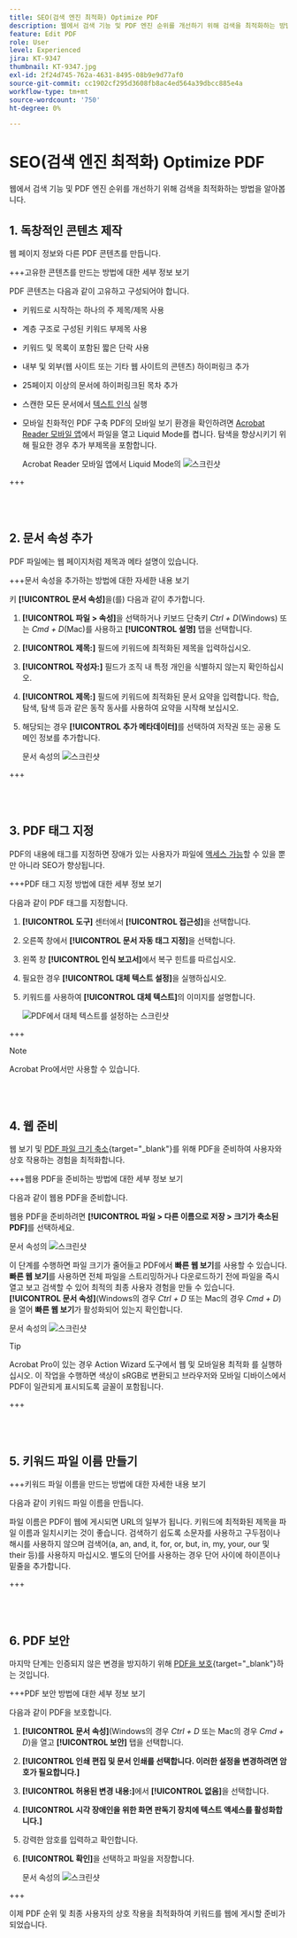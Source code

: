 ```yaml
---
title: SEO(검색 엔진 최적화) Optimize PDF
description: 웹에서 검색 기능 및 PDF 엔진 순위를 개선하기 위해 검색을 최적화하는 방법을 알아봅니다.
feature: Edit PDF
role: User
level: Experienced
jira: KT-9347
thumbnail: KT-9347.jpg
exl-id: 2f24d745-762a-4631-8495-08b9e9d77af0
source-git-commit: cc1902cf295d3608fb8ac4ed564a39dbcc885e4a
workflow-type: tm+mt
source-wordcount: '750'
ht-degree: 0%

---
```


# SEO(검색 엔진 최적화) Optimize PDF

웹에서 검색 기능 및 PDF 엔진 순위를 개선하기 위해 검색을 최적화하는 방법을 알아봅니다.

## 1. 독창적인 콘텐츠 제작

웹 페이지 정보와 다른 PDF 콘텐츠를 만듭니다.

+++고유한 콘텐츠를 만드는 방법에 대한 세부 정보 보기

PDF 콘텐츠는 다음과 같이 고유하고 구성되어야 합니다.

* 키워드로 시작하는 하나의 주 제목/제목 사용
* 계층 구조로 구성된 키워드 부제목 사용
* 키워드 및 목록이 포함된 짧은 단락 사용
* 내부 및 외부(웹 사이트 또는 기타 웹 사이트의 콘텐츠) 하이퍼링크 추가
* 25페이지 이상의 문서에 하이퍼링크된 목차 추가
* 스캔한 모든 문서에서 [텍스트 인식](https://experienceleague.adobe.com/docs/document-cloud-learn/acrobat-learning/getting-started/scan-and-ocr.html?lang=ko) 실행
* 모바일 친화적인 PDF 구축
PDF의 모바일 보기 환경을 확인하려면 [Acrobat Reader 모바일 앱](https://www.adobe.com/acrobat/mobile/acrobat-reader.html)에서 파일을 열고 Liquid Mode를 켭니다. 탐색을 향상시키기 위해 필요한 경우 추가 부제목을 포함합니다.

  Acrobat Reader 모바일 앱에서 Liquid Mode의 ![스크린샷](../assets/optimizeseo1.png)

+++

<br> 

## 2. 문서 속성 추가

PDF 파일에는 웹 페이지처럼 제목과 메타 설명이 있습니다.

+++문서 속성을 추가하는 방법에 대한 자세한 내용 보기

키 **[!UICONTROL 문서 속성]**&#x200B;을(를) 다음과 같이 추가합니다.

1. **[!UICONTROL 파일 > 속성]**&#x200B;을 선택하거나 키보드 단축키 *Ctrl + D*(Windows) 또는 *Cmd + D*(Mac)를 사용하고 **[!UICONTROL 설명]** 탭을 선택합니다.
1. **[!UICONTROL 제목:]** 필드에 키워드에 최적화된 제목을 입력하십시오.
1. **[!UICONTROL 작성자:]** 필드가 조직 내 특정 개인을 식별하지 않는지 확인하십시오.
1. **[!UICONTROL 제목:]** 필드에 키워드에 최적화된 문서 요약을 입력합니다.
학습, 탐색, 탐색 등과 같은 동작 동사를 사용하여 요약을 시작해 보십시오.
1. 해당되는 경우 **[!UICONTROL 추가 메타데이터]**&#x200B;를 선택하여 저작권 또는 공용 도메인 정보를 추가합니다.

   문서 속성의 ![스크린샷](../assets/optimizeseo2.png)

+++

<br> 

## 3. PDF 태그 지정

PDF의 내용에 태그를 지정하면 장애가 있는 사용자가 파일에 [액세스 가능](https://experienceleague.adobe.com/docs/document-cloud-learn/acrobat-learning/advanced-tasks/accessibility.html?lang=ko)할 수 있을 뿐만 아니라 SEO가 향상됩니다.

+++PDF 태그 지정 방법에 대한 세부 정보 보기

다음과 같이 PDF 태그를 지정합니다.

1. **[!UICONTROL 도구]** 센터에서 **[!UICONTROL 접근성]**&#x200B;을 선택합니다.
1. 오른쪽 창에서 **[!UICONTROL 문서 자동 태그 지정]**&#x200B;을 선택합니다.
1. 왼쪽 창 **[!UICONTROL 인식 보고서]**&#x200B;에서 복구 힌트를 따르십시오.
1. 필요한 경우 **[!UICONTROL 대체 텍스트 설정]**&#x200B;을 실행하십시오.
1. 키워드를 사용하여 **[!UICONTROL 대체 텍스트]**&#x200B;의 이미지를 설명합니다.

   ![PDF에서 대체 텍스트를 설정하는 스크린샷](../assets/optimizeseo3.png)

+++

>[!NOTE]
>
>Acrobat Pro에서만 사용할 수 있습니다.

<br> 

## 4. 웹 준비

웹 보기 및 [PDF 파일 크기 축소](https://www.adobe.com/kr/acrobat/online/compress-pdf.html){target="_blank"}를 위해 PDF을 준비하여 사용자와 상호 작용하는 경험을 최적화합니다.

+++웹용 PDF을 준비하는 방법에 대한 세부 정보 보기

다음과 같이 웹용 PDF을 준비합니다.

웹용 PDF을 준비하려면 **[!UICONTROL 파일 > 다른 이름으로 저장 > 크기가 축소된 PDF]**&#x200B;를 선택하세요.

문서 속성의 ![스크린샷](../assets/optimizeseo4.png)

이 단계를 수행하면 파일 크기가 줄어들고 PDF에서 **빠른 웹 보기**&#x200B;를 사용할 수 있습니다. **빠른 웹 보기**&#x200B;를 사용하면 전체 파일을 스트리밍하거나 다운로드하기 전에 파일을 즉시 열고 보고 검색할 수 있어 최적의 최종 사용자 경험을 만들 수 있습니다. **[!UICONTROL 문서 속성]**(Windows의 경우 *Ctrl + D* 또는 Mac의 경우 *Cmd + D*)을 열어 **빠른 웹 보기**&#x200B;가 활성화되어 있는지 확인합니다.

문서 속성의 ![스크린샷](../assets/optimizeseo5.png)

>[!TIP]
>
>Acrobat Pro이 있는 경우 Action Wizard 도구에서 웹 및 모바일용 최적화 를 실행하십시오. 이 작업을 수행하면 색상이 sRGB로 변환되고 브라우저와 모바일 디바이스에서 PDF이 일관되게 표시되도록 글꼴이 포함됩니다.

+++

<br> 

## 5. 키워드 파일 이름 만들기

+++키워드 파일 이름을 만드는 방법에 대한 자세한 내용 보기

다음과 같이 키워드 파일 이름을 만듭니다.

파일 이름은 PDF이 웹에 게시되면 URL의 일부가 됩니다. 키워드에 최적화된 제목을 파일 이름과 일치시키는 것이 좋습니다. 검색하기 쉽도록 소문자를 사용하고 구두점이나 해시를 사용하지 않으며 검색어(a, an, and, it, for, or, but, in, my, your, our 및 their 등)를 사용하지 마십시오. 별도의 단어를 사용하는 경우 단어 사이에 하이픈이나 밑줄을 추가합니다.

+++

<br> 

## 6. PDF 보안

마지막 단계는 인증되지 않은 변경을 방지하기 위해 [PDF을 보호](https://www.adobe.com/kr/acrobat/online/password-protect-pdf.html){target="_blank"}하는 것입니다.

+++PDF 보안 방법에 대한 세부 정보 보기

다음과 같이 PDF을 보호합니다.

1. **[!UICONTROL 문서 속성]**(Windows의 경우 *Ctrl + D* 또는 Mac의 경우 *Cmd + D*)을 열고 **[!UICONTROL 보안]** 탭을 선택합니다.
1. **[!UICONTROL 인쇄 편집 및 문서 인쇄를 선택합니다. 이러한 설정을 변경하려면 암호가 필요합니다.]**
1. **[!UICONTROL 허용된 변경 내용:]**&#x200B;에서 **[!UICONTROL 없음]**&#x200B;을 선택합니다.
1. **[!UICONTROL 시각 장애인을 위한 화면 판독기 장치에 텍스트 액세스를 활성화합니다.]**
1. 강력한 암호를 입력하고 확인합니다.
1. **[!UICONTROL 확인]**&#x200B;을 선택하고 파일을 저장합니다.

   문서 속성의 ![스크린샷](../assets/optimizeseo6.png)

+++

이제 PDF 순위 및 최종 사용자의 상호 작용을 최적화하여 키워드를 웹에 게시할 준비가 되었습니다.
